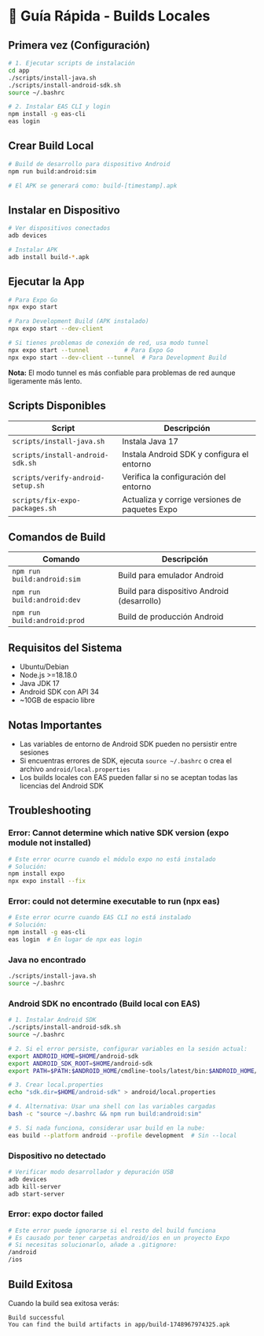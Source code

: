 # 🚀 Guía Rápida - Builds Locales

## Primera vez (Configuración)

```bash
# 1. Ejecutar scripts de instalación
cd app
./scripts/install-java.sh
./scripts/install-android-sdk.sh
source ~/.bashrc

# 2. Instalar EAS CLI y login
npm install -g eas-cli
eas login
```

## Crear Build Local

```bash
# Build de desarrollo para dispositivo Android
npm run build:android:sim

# El APK se generará como: build-[timestamp].apk
```

## Instalar en Dispositivo

```bash
# Ver dispositivos conectados
adb devices

# Instalar APK
adb install build-*.apk
```

## Ejecutar la App

```bash
# Para Expo Go
npx expo start

# Para Development Build (APK instalado)
npx expo start --dev-client

# Si tienes problemas de conexión de red, usa modo tunnel
npx expo start --tunnel          # Para Expo Go
npx expo start --dev-client --tunnel  # Para Development Build
```

**Nota:** El modo tunnel es más confiable para problemas de red aunque ligeramente más lento.

## Scripts Disponibles

| Script | Descripción |
|--------|-------------|
| `scripts/install-java.sh` | Instala Java 17 |
| `scripts/install-android-sdk.sh` | Instala Android SDK y configura el entorno |
| `scripts/verify-android-setup.sh` | Verifica la configuración del entorno |
| `scripts/fix-expo-packages.sh` | Actualiza y corrige versiones de paquetes Expo |

## Comandos de Build

| Comando | Descripción |
|---------|-------------|
| `npm run build:android:sim` | Build para emulador Android |
| `npm run build:android:dev` | Build para dispositivo Android (desarrollo) |
| `npm run build:android:prod` | Build de producción Android |

## Requisitos del Sistema

- Ubuntu/Debian
- Node.js >=18.18.0
- Java JDK 17
- Android SDK con API 34
- ~10GB de espacio libre

## Notas Importantes

- Las variables de entorno de Android SDK pueden no persistir entre sesiones
- Si encuentras errores de SDK, ejecuta `source ~/.bashrc` o crea el archivo `android/local.properties`
- Los builds locales con EAS pueden fallar si no se aceptan todas las licencias del Android SDK

## Troubleshooting

### Error: Cannot determine which native SDK version (expo module not installed)
```bash
# Este error ocurre cuando el módulo expo no está instalado
# Solución:
npm install expo
npx expo install --fix
```

### Error: could not determine executable to run (npx eas)
```bash
# Este error ocurre cuando EAS CLI no está instalado
# Solución:
npm install -g eas-cli
eas login  # En lugar de npx eas login
```

### Java no encontrado
```bash
./scripts/install-java.sh
source ~/.bashrc
```

### Android SDK no encontrado (Build local con EAS)
```bash
# 1. Instalar Android SDK
./scripts/install-android-sdk.sh
source ~/.bashrc

# 2. Si el error persiste, configurar variables en la sesión actual:
export ANDROID_HOME=$HOME/android-sdk
export ANDROID_SDK_ROOT=$HOME/android-sdk
export PATH=$PATH:$ANDROID_HOME/cmdline-tools/latest/bin:$ANDROID_HOME/platform-tools

# 3. Crear local.properties
echo "sdk.dir=$HOME/android-sdk" > android/local.properties

# 4. Alternativa: Usar una shell con las variables cargadas
bash -c "source ~/.bashrc && npm run build:android:sim"

# 5. Si nada funciona, considerar usar build en la nube:
eas build --platform android --profile development  # Sin --local
```

### Dispositivo no detectado
```bash
# Verificar modo desarrollador y depuración USB
adb devices
adb kill-server
adb start-server
```

### Error: expo doctor failed
```bash
# Este error puede ignorarse si el resto del build funciona
# Es causado por tener carpetas android/ios en un proyecto Expo
# Si necesitas solucionarlo, añade a .gitignore:
/android
/ios
```

## Build Exitosa

Cuando la build sea exitosa verás:
```
Build successful
You can find the build artifacts in app/build-1748967974325.apk
```